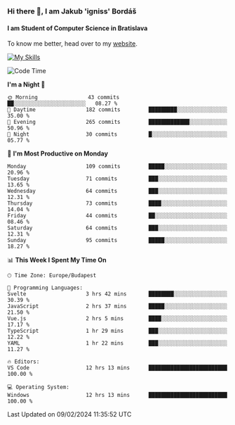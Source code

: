 ### Hi there 👋, I am Jakub 'igniss' Bordáš

#### I am Student of Computer Science in Bratislava
To know me better, head over to my [website](https://bordas.sk).

[![My Skills](https://skillicons.dev/icons?i=js,html,css,figma,svelte,java,kotlin,python,postgresql,typescript,nest,nodejs)](https://bordas.sk)


<!--START_SECTION:waka-->
![Code Time](http://img.shields.io/badge/Code%20Time-1%2C401%20hrs%2036%20mins-blue)

**I'm a Night 🦉** 

```text
🌞 Morning                43 commits          ██░░░░░░░░░░░░░░░░░░░░░░░   08.27 % 
🌆 Daytime                182 commits         █████████░░░░░░░░░░░░░░░░   35.00 % 
🌃 Evening                265 commits         █████████████░░░░░░░░░░░░   50.96 % 
🌙 Night                  30 commits          █░░░░░░░░░░░░░░░░░░░░░░░░   05.77 % 
```
📅 **I'm Most Productive on Monday** 

```text
Monday                   109 commits         █████░░░░░░░░░░░░░░░░░░░░   20.96 % 
Tuesday                  71 commits          ███░░░░░░░░░░░░░░░░░░░░░░   13.65 % 
Wednesday                64 commits          ███░░░░░░░░░░░░░░░░░░░░░░   12.31 % 
Thursday                 73 commits          ████░░░░░░░░░░░░░░░░░░░░░   14.04 % 
Friday                   44 commits          ██░░░░░░░░░░░░░░░░░░░░░░░   08.46 % 
Saturday                 64 commits          ███░░░░░░░░░░░░░░░░░░░░░░   12.31 % 
Sunday                   95 commits          █████░░░░░░░░░░░░░░░░░░░░   18.27 % 
```


📊 **This Week I Spent My Time On** 

```text
🕑︎ Time Zone: Europe/Budapest

💬 Programming Languages: 
Svelte                   3 hrs 42 mins       ████████░░░░░░░░░░░░░░░░░   30.39 % 
JavaScript               2 hrs 37 mins       █████░░░░░░░░░░░░░░░░░░░░   21.50 % 
Vue.js                   2 hrs 5 mins        ████░░░░░░░░░░░░░░░░░░░░░   17.17 % 
TypeScript               1 hr 29 mins        ███░░░░░░░░░░░░░░░░░░░░░░   12.22 % 
YAML                     1 hr 22 mins        ███░░░░░░░░░░░░░░░░░░░░░░   11.27 % 

🔥 Editors: 
VS Code                  12 hrs 13 mins      █████████████████████████   100.00 % 

💻 Operating System: 
Windows                  12 hrs 13 mins      █████████████████████████   100.00 % 
```


 Last Updated on 09/02/2024 11:35:52 UTC
<!--END_SECTION:waka-->
